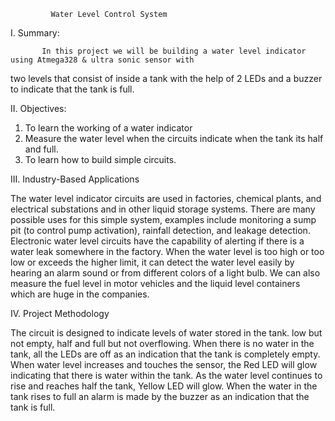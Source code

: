              Water Level Control System


I. Summary:
      
           In this project we will be building a water level indicator using Atmega328 & ultra sonic sensor with 
two levels that consist of inside a tank with the help of 2 LEDs and a buzzer to indicate that the 
tank is full.

II. Objectives:

1. To learn the working of a water indicator 
2. Measure the water level when the circuits indicate when the tank its half and full.
3. To learn how to build simple circuits.

III. Industry-Based Applications

The water level indicator circuits are used in factories, chemical plants, and electrical 
substations and in other liquid storage systems. There are many possible uses for this simple 
system, examples include monitoring a sump pit (to control pump activation), rainfall detection, 
and leakage detection. Electronic water level circuits have the capability of alerting if there is a 
water leak somewhere in the factory. When the water level is too high or too low or exceeds the 
higher limit, it can detect the water level easily by hearing an alarm sound or from different colors 
of a light bulb. We can also measure the fuel level in motor vehicles and the liquid level containers 
which are huge in the companies.

IV. Project Methodology

The circuit is designed to indicate  levels of water stored in the tank. low but not empty, 
half and full but not overflowing. When there is no water in the tank, all the LEDs are off as an 
indication that the tank is completely empty. When water level increases and touches the sensor, 
the Red LED will glow indicating that there is water within the tank. As the water level continues 
to rise and reaches half the tank, Yellow LED will glow. When the water in the tank rises to full 
an alarm is made by the buzzer as an indication that the tank is full.

